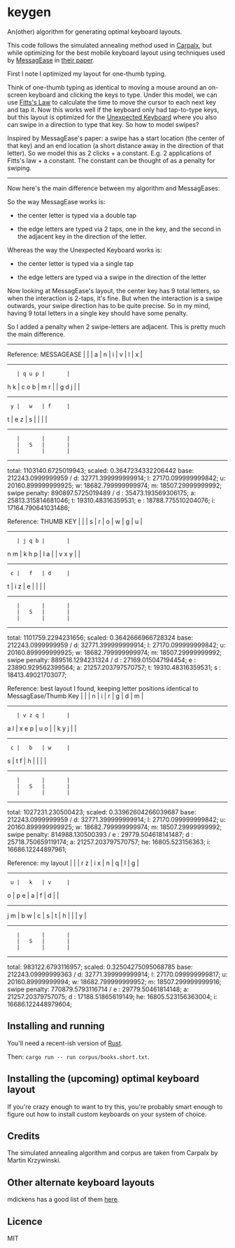 # keygen

An(other) algorithm for generating optimal keyboard layouts.

This code follows the simulated annealing method used in
[Carpalx](http://mkweb.bcgsc.ca/carpalx/?simulated_annealing), but while
optimizing for the best mobile keyboard layout using techniques used by
[MessagEase](https://www.exideas.com/ME/index.php) in [their
paper](https://www.exideas.com/ME/ICMI2003Paper.pdf).

First I note I optimized my layout for one-thumb typing.

Think of one-thumb typing as identical to moving a mouse around an on-screen
keyboard and clicking the keys to type. Under this model, we can use [Fitts's
Law](https://en.wikipedia.org/wiki/Fitts%27s_law) to calculate the time to move
the cursor to each next key and tap it. Now this works well if the keyboard
only had tap-to-type keys, but this layout is optimized for the [Unexpected
Keyboard](https://play.google.com/store/apps/details?id=juloo.keyboard2) where
you also can swipe in a direction to type that key. So how to model swipes?

Inspired by MessagEase's paper: a swipe has a start location (the center of
that key) and an end location (a short distance away in the direction of that
letter). So we model this as 2 clicks + a constant. E.g. 2 applications of
Fitts's law + a constant. The constant can be thought of as a penalty for
swiping.

------

Now here's the main difference between my algorithm and MessagEases:

So the way MessagEase works is:

- the center letter is typed via a double tap

- the edge letters are typed via 2 taps, one in the key, and the second in the adjacent key in the direction of the letter.

Whereas the way the Unexpected Keyboard works is:

- the center letter is typed via a single tap

- the edge letters are typed via a swipe in the direction of the letter

Now looking at MessagEase's layout, the center key has 9 total letters, so when the
interaction is 2-taps, it's fine. But when the interaction is a swipe outwards,
your swipe direction has to be quite precise. So in my mind, having 9 total
letters in a single key should have some penalty.

So I added a penalty when 2 swipe-letters are adjacent. This is pretty much the
main difference.

--------

Reference: MESSAGEASE
       |       |       |
   a   |   n   |   i   |
     v |   l   | x     |
------- ------- -------
       | q u p |       |
   h k | c o b | m r   |
       | g d j |       |
------- ------- -------
     y |   w   | f     |
   t   |   e z |   s   |
       |       |       |
------- ------- -------
       |       |       |
       |   S   |       |
       |       |       |
------- ------- -------

total: 1103140.6725019943; scaled: 0.3647234332206442
base: 212243.0999999959  /  d: 32771.399999999914; l: 27170.099999999842; u: 20160.899999999925; w: 18682.799999999974; m: 18507.29999999992;
swipe penalty: 890897.5725019489  /  d : 35473.193569306175;  a: 25813.315814681046;  t: 19310.48316359531; e : 18788.775510204076;  i: 17164.790641031486;

Reference: THUMB KEY
       |       |       |
   s   |   r   |   o   |
     w |   g   | u     |
------- ------- -------
       | j q b |       |
   n m | k h p | l a   |
       | v x y |       |
------- ------- -------
     c |   f   | d     |
   t   |   i z |   e   |
       |       |       |
------- ------- -------
       |       |       |
       |   S   |       |
       |       |       |
------- ------- -------

total: 1101759.2294231656; scaled: 0.3642666966728324
base: 212243.0999999959  /  d: 32771.399999999914; l: 27170.099999999842; u: 20160.899999999925; w: 18682.799999999974; m: 18507.29999999992;
swipe penalty: 889516.1294231324  /  d : 27169.015047194454; e : 23890.929562399564;  a: 21257.203797570757;  t: 19310.48316359531; s : 18413.49021703077;

Reference: best layout I found, keeping letter positions identical to MessagEase/Thumb Key
       |       |       |
   n   |   i   |   r   |
     g |   d   | m     |
------- ------- -------
       | v z q |       |
   a l | x e p | u o   |
       | k y j |       |
------- ------- -------
     c |   b   | w     |
   s   |   t f |   h   |
       |       |       |
------- ------- -------
       |       |       |
       |   S   |       |
       |       |       |
------- ------- -------

total: 1027231.230500423; scaled: 0.33962604266039687
base: 212243.0999999959  /  d: 32771.399999999914; l: 27170.099999999842; u: 20160.899999999925; w: 18682.799999999974; m: 18507.29999999992;
swipe penalty: 814988.130500393  /  e : 29779.504618141487; d : 25718.750659119174;  a: 21257.203797570757; he: 16805.523156363;  i: 16686.12244897961;

Reference: my layout
       |       |       |
   r z |   i x |   n   |
   q   |   l   | g     |
------- ------- -------
     u |   k   | v     |
   o   | p e   |   a   |
     f |   d   |       |
------- ------- -------
 j   m | b   w | c     |
   s   |   t   |   h   |
       |       | y     |
------- ------- -------
       |       |       |
       |   S   |       |
       |       |       |
------- ------- -------

total: 983122.6793116957; scaled: 0.32504275095068785
base: 212243.09999999363  /  d: 32771.399999999914; l: 27170.099999999817; u: 20160.89999999994; w: 18682.799999999952; m: 18507.299999999916;
swipe penalty: 770879.5793116714  /  e : 29779.50461814148;  a: 21257.20379757075; d : 17188.51865619149; he: 16805.523156363004;  i: 16686.122448979604;

## Installing and running

You'll need a recent-ish version of [Rust](https://www.rust-lang.org/).

Then: `cargo run -- run corpus/books.short.txt`.

## Installing the (upcoming) optimal keyboard layout

If you're crazy enough to want to try this, you're probably smart enough to figure out how to install custom keyboards on your system of choice.

## Credits

The simulated annealing algorithm and corpus are taken from Carpalx by Martin Krzywinski.

## Other alternate keyboard layouts

mdickens has a good list of them [here](http://mdickens.me/typing/alternative_layouts.html).

## Licence

MIT
